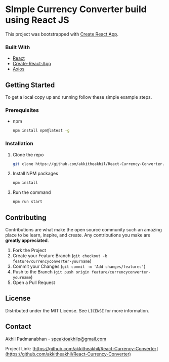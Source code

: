 # SImple Currency Converter build using React JS

This project was bootstrapped with [Create React App](https://github.com/facebook/create-react-app).


### Built With

* [React](https://reactjs.org/)
* [Create-React-App](https://create-react-app.dev/)
* [Axios](https://www.npmjs.com/package/axios)


<!-- GETTING STARTED -->
## Getting Started

To get a local copy up and running follow these simple example steps.

### Prerequisites

* npm
  ```sh
  npm install npm@latest -g
  ```

### Installation

1. Clone the repo
   ```sh
   git clone https://github.com/akkitheakhil/React-Currency-Converter.git
   ```
2. Install NPM packages
   ```sh
   npm install
   ```
3. Run the command
   ```sh
   npm run start
   ```

<!-- CONTRIBUTING -->
## Contributing

Contributions are what make the open source community such an amazing place to be learn, inspire, and create. Any contributions you make are **greatly appreciated**.

1. Fork the Project
2. Create your Feature Branch (`git checkout -b feature/currencyconverter-yourname`)
3. Commit your Changes (`git commit -m 'Add changes/features'`)
4. Push to the Branch (`git push origin feature/currencyconverter-yourname`)
5. Open a Pull Request


<!-- LICENSE -->
## License

Distributed under the MIT License. See `LICENSE` for more information.


<!-- CONTACT -->
## Contact

Akhil Padmanabhan - speaktoakhilp@gmail.com

Project Link: [https://github.com/akkitheakhil/React-Currency-Converter](https://github.com/akkitheakhil/React-Currency-Converter)
